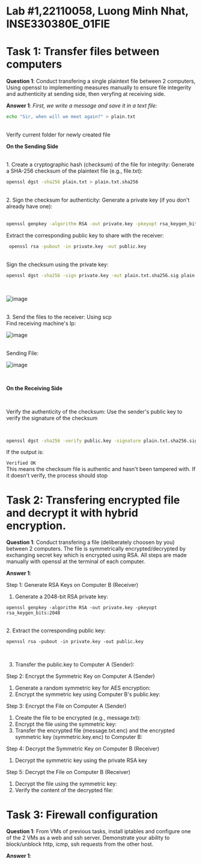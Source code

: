 # Lab #1,22110058, Luong Minh Nhat, INSE330380E_01FIE

# Task 1: Transfer files between computers

**Question 1**:
Conduct transfering a single plaintext file between 2 computers,
Using openssl to implementing measures manually to ensure file integerity and authenticity at sending side,
then veryfing at receiving side.

**Answer 1**:
_First, we write a message and save it in a text file:_<br>

```sh
echo "Sir, when will we meet again?" > plain.txt
```

<br>
Verify current folder for newly created file
<br>

**On the Sending Side**

<br>
1. Create a cryptographic hash (checksum) of the file for integrity: Generate a SHA-256 checksum of the plaintext file (e.g., file.txt): <br>

```sh
openssl dgst -sha256 plain.txt > plain.txt.sha256
```

<br>
2. Sign the checksum for authenticity: Generate a private key (if you don't already have one):<br>

<br>

```sh
openssl genpkey -algorithm RSA -out private.key -pkeyopt rsa_keygen_bits:2048
```

Extract the corresponding public key to share with the receiver: <br>

```sh
 openssl rsa -pubout -in private.key -out public.key
```

<br>
Sign the checksum using the private key:
<br>

```sh
openssl dgst -sha256 -sign private.key -out plain.txt.sha256.sig plain.txt.sha256
```

<br>

![image](https://github.com/user-attachments/assets/da176379-3e7e-4f98-8589-01d01021c7e1)

<br>
3. Send the files to the receiver: Using scp
<br>
Find receiving machine's Ip:

![image](https://github.com/user-attachments/assets/511095a2-45a9-42ea-ae13-6eb9cc28f302)

<br>
Sending File:

![image](https://github.com/user-attachments/assets/a4580212-1a96-4406-940c-7b5ce06a4bd5)


<br>

**On the Receiving Side** 

<br>

Verify the authenticity of the checksum: Use the sender's public key to verify the signature of the checksum

<br>

```sh
openssl dgst -sha256 -verify public.key -signature plain.txt.sha256.sig plain.txt.sha256
```
If the output is:
<br>

```Verified OK```
<br>
This means the checksum file is authentic and hasn't been tampered with. If it doesn't verify, the process should stop

# Task 2: Transfering encrypted file and decrypt it with hybrid encryption.

**Question 1**:
Conduct transfering a file (deliberately choosen by you) between 2 computers.
The file is symmetrically encrypted/decrypted by exchanging secret key which is encrypted using RSA.
All steps are made manually with openssl at the terminal of each computer.

**Answer 1**:

Step 1: Generate RSA Keys on Computer B (Receiver)
1. Generate a 2048-bit RSA private key: <br>
```
openssl genpkey -algorithm RSA -out private.key -pkeyopt rsa_keygen_bits:2048
```
<br> 
2. Extract the corresponding public key: <br>

```
openssl rsa -pubout -in private.key -out public.key
```
<br>

3. Transfer the public.key to Computer A (Sender):

Step 2: Encrypt the Symmetric Key on Computer A (Sender)
1. Generate a random symmetric key for AES encryption:
2. Encrypt the symmetric key using Computer B's public.key:

Step 3: Encrypt the File on Computer A (Sender)
1. Create the file to be encrypted (e.g., message.txt):
2. Encrypt the file using the symmetric key:
3. Transfer the encrypted file (message.txt.enc) and the encrypted symmetric key (symmetric.key.enc) to Computer B:

Step 4: Decrypt the Symmetric Key on Computer B (Receiver)
1. Decrypt the symmetric key using the private RSA key

Step 5: Decrypt the File on Computer B (Receiver)
1. Decrypt the file using the symmetric key:
2. Verify the content of the decrypted file:
   


# Task 3: Firewall configuration

**Question 1**:
From VMs of previous tasks, install iptables and configure one of the 2 VMs as a web and ssh server. Demonstrate your ability to block/unblock http, icmp, ssh requests from the other host.

**Answer 1**:

```

```
